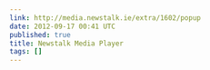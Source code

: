 ```yaml
---
link: http://media.newstalk.ie/extra/1602/popup
date: 2012-09-17 00:41 UTC
published: true
title: Newstalk Media Player
tags: []
---
```



